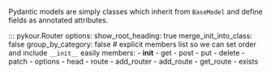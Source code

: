 Pydantic models are simply classes which inherit from `BaseModel` and define fields as annotated attributes.

::: pykour.Router
    options:
        show_root_heading: true
        merge_init_into_class: false
        group_by_category: false
        # explicit members list so we can set order and include `__init__` easily
        members:
          - __init__
          - get
          - post
          - put
          - delete
          - patch
          - options
          - head
          - route
          - add_router
          - add_route
          - get_route
          - exists